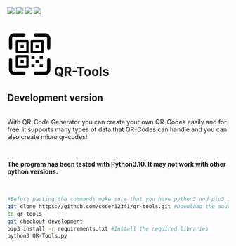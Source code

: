 ![](https://img.shields.io/badge/version-3.1alpha-yellow)
![](https://img.shields.io/badge/license-GPLv3-blue)
![](https://img.shields.io/badge/language-Python3.10-red)
![](https://img.shields.io/badge/platform-Linux-lightgrey)

# ![QR-Tools](logo.png) QR-Tools

## **Development version**

<br>With QR-Code Generator you can create your own QR-Codes easily and for free. it supports many types of data that QR-Codes can handle and you can also create micro qr-codes!

<br>
<p font-size:25px>
  <b>The program has been tested with Python3.10. It may not work with other python versions.</b>
</p>
<br>


``` zsh
#Before pasting the commands make sure that you have python3 and pip3 installed!
git clone https://github.com/coder12341/qr-tools.git #Download the source code
cd qr-tools
git checkout development
pip3 install -r requirements.txt #Install the required libraries
python3 QR-Tools.py
```